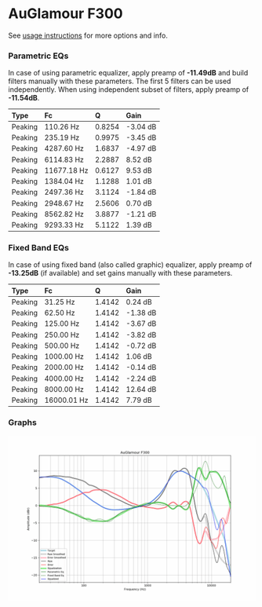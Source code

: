 # AuGlamour F300
See [usage instructions](https://github.com/jaakkopasanen/AutoEq#usage) for more options and info.

### Parametric EQs
In case of using parametric equalizer, apply preamp of **-11.49dB** and build filters manually
with these parameters. The first 5 filters can be used independently.
When using independent subset of filters, apply preamp of **-11.54dB**.

| Type    | Fc          |      Q | Gain     |
|:--------|:------------|:-------|:---------|
| Peaking | 110.26 Hz   | 0.8254 | -3.04 dB |
| Peaking | 235.19 Hz   | 0.9975 | -3.45 dB |
| Peaking | 4287.60 Hz  | 1.6837 | -4.97 dB |
| Peaking | 6114.83 Hz  | 2.2887 | 8.52 dB  |
| Peaking | 11677.18 Hz | 0.6127 | 9.53 dB  |
| Peaking | 1384.04 Hz  | 1.1288 | 1.01 dB  |
| Peaking | 2497.36 Hz  | 3.1124 | -1.84 dB |
| Peaking | 2948.67 Hz  | 2.5606 | 0.70 dB  |
| Peaking | 8562.82 Hz  | 3.8877 | -1.21 dB |
| Peaking | 9293.33 Hz  | 5.1122 | 1.39 dB  |

### Fixed Band EQs
In case of using fixed band (also called graphic) equalizer, apply preamp of **-13.25dB**
(if available) and set gains manually with these parameters.

| Type    | Fc          |      Q | Gain     |
|:--------|:------------|:-------|:---------|
| Peaking | 31.25 Hz    | 1.4142 | 0.24 dB  |
| Peaking | 62.50 Hz    | 1.4142 | -1.38 dB |
| Peaking | 125.00 Hz   | 1.4142 | -3.67 dB |
| Peaking | 250.00 Hz   | 1.4142 | -3.82 dB |
| Peaking | 500.00 Hz   | 1.4142 | -0.72 dB |
| Peaking | 1000.00 Hz  | 1.4142 | 1.06 dB  |
| Peaking | 2000.00 Hz  | 1.4142 | -0.14 dB |
| Peaking | 4000.00 Hz  | 1.4142 | -2.24 dB |
| Peaking | 8000.00 Hz  | 1.4142 | 12.64 dB |
| Peaking | 16000.01 Hz | 1.4142 | 7.79 dB  |

### Graphs
![](./AuGlamour%20F300.png)